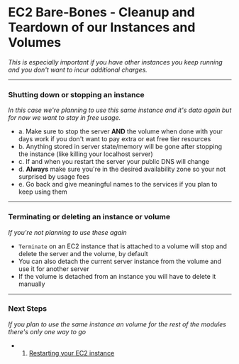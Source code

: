 # EC2 Bare-Bones - Cleanup and Teardown of our Instances and Volumes
*This is especially important if you have other instances you keep running and you don't want to incur additional charges.*

---

### **Shutting down or stopping an instance**
*In this case we're planning to use this same instance and it's data again but for now we want to stay in free usage.*

  - a. Make sure to stop the server **AND** the volume when done with your days work if you don't want to pay extra or eat free tier resources
  - b. Anything stored in server state/memory will be gone after stopping the instance (like killing your localhost server)
  - c. If and when you restart the server your public DNS will change
  - d. **Always** make sure you're in the desired availability zone so your not surprised by usage fees
  - e. Go back and give meaningful names to the services if you plan to keep using them
 
---

### **Terminating or deleting an instance or volume**
*If you're not planning to use these again*
  - `Terminate` on an EC2 instance that is attached to a volume will stop and delete the server and the volume, by default
  - You can also detach the current server instance from the volume and use it for another server
  - If the volume is detached from an instance you will have to delete it manually

---

### **Next Steps**
*If you plan to use the same instance an volume for the rest of the modules there's only one way to go*

- 1. [Restarting your EC2 instance][ec2-restart]

[ec2-restart]: ./EC2_RESTART.md
